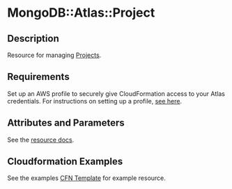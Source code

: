 # MongoDB::Atlas::Project

## Description
Resource for managing [Projects](https://www.mongodb.com/docs/api/doc/atlas-admin-api-v2/group/endpoint-projects).

## Requirements

Set up an AWS profile to securely give CloudFormation access to your Atlas credentials.
For instructions on setting up a profile, [see here](/README.md#mongodb-atlas-api-keys-credential-management).

## Attributes and Parameters

See the [resource docs](docs/README.md).

## Cloudformation Examples

See the examples [CFN Template](/examples/project/project.json) for example resource.
